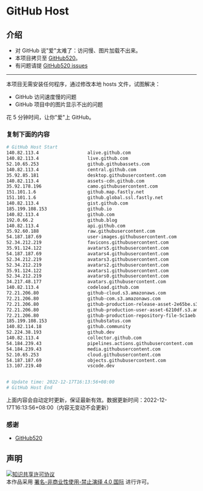 # GitHub Host
## 介绍
- 对 GitHub 说"爱"太难了：访问慢、图片加载不出来。
- 本项目拷贝至 [GitHub520](https://github.com/521xueweihan/GitHub520)。
- 有问题请提 [GitHub520 issues](https://github.com/521xueweihan/GitHub520/issues/new)

---

本项目无需安装任何程序，通过修改本地 hosts 文件，试图解决：
- GitHub 访问速度慢的问题
- GitHub 项目中的图片显示不出的问题

花 5 分钟时间，让你"爱"上 GitHub。

### 复制下面的内容
```bash
# GitHub Host Start
140.82.113.4                  alive.github.com
140.82.113.4                  live.github.com
52.10.65.253                  github.githubassets.com
140.82.113.4                  central.github.com
35.92.85.181                  desktop.githubusercontent.com
140.82.113.4                  assets-cdn.github.com
35.92.178.196                 camo.githubusercontent.com
151.101.1.6                   github.map.fastly.net
151.101.1.6                   github.global.ssl.fastly.net
140.82.113.4                  gist.github.com
185.199.108.153               github.io
140.82.113.4                  github.com
192.0.66.2                    github.blog
140.82.113.4                  api.github.com
35.92.60.188                  raw.githubusercontent.com
54.187.187.69                 user-images.githubusercontent.com
52.34.212.219                 favicons.githubusercontent.com
35.91.124.122                 avatars5.githubusercontent.com
54.187.187.69                 avatars4.githubusercontent.com
52.34.212.219                 avatars3.githubusercontent.com
52.34.212.219                 avatars2.githubusercontent.com
35.91.124.122                 avatars1.githubusercontent.com
52.34.212.219                 avatars0.githubusercontent.com
34.217.48.177                 avatars.githubusercontent.com
140.82.113.4                  codeload.github.com
72.21.206.80                  github-cloud.s3.amazonaws.com
72.21.206.80                  github-com.s3.amazonaws.com
72.21.206.80                  github-production-release-asset-2e65be.s3.amazonaws.com
72.21.206.80                  github-production-user-asset-6210df.s3.amazonaws.com
72.21.206.80                  github-production-repository-file-5c1aeb.s3.amazonaws.com
185.199.108.153               githubstatus.com
140.82.114.18                 github.community
52.224.38.193                 github.dev
140.82.113.4                  collector.github.com
54.184.239.43                 pipelines.actions.githubusercontent.com
54.184.239.43                 media.githubusercontent.com
52.10.65.253                  cloud.githubusercontent.com
54.187.187.69                 objects.githubusercontent.com
13.107.219.40                 vscode.dev


# Update time: 2022-12-17T16:13:56+08:00
# GitHub Host End

```
上面内容会自动定时更新，保证最新有效。数据更新时间：2022-12-17T16:13:56+08:00（内容无变动不会更新）

### 感谢

- [GitHub520](https://github.com/521xueweihan/GitHub520)

## 声明
<a rel="license" href="https://creativecommons.org/licenses/by-nc-nd/4.0/deed.zh"><img alt="知识共享许可协议" style="border-width: 0" src="https://licensebuttons.net/l/by-nc-nd/4.0/88x31.png"></a><br>本作品采用 <a rel="license" href="https://creativecommons.org/licenses/by-nc-nd/4.0/deed.zh">署名-非商业性使用-禁止演绎 4.0 国际</a> 进行许可。